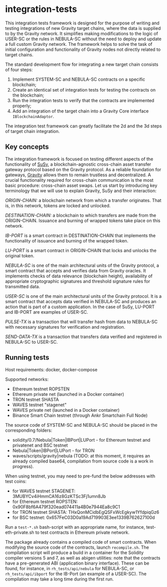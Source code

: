 # integration-tests

This integration tests framework is designed for the purpose of writing and testing integrations of new Gravity target chains, where the data is supplied to by the Gravity network. It simplifies making modifications to the logic of USER-SC or the rules in NEBULA-SC without the need to deploy and update a full custom Gravity network. The framework helps to solve the task of initial configuration and functionality of Gravity nodes not directly related to target chains.


The standard development flow for integrating a new target chain consists of four steps: 

1. Implement SYSTEM-SC and NEBULA-SC contracts on a specific blockchain;
2. Create an identical set of integration tests for testing the contracts on the blockchain;
3. Run the integration tests to verify that the contracts are implemented properly;
4. Add an integration of the target chain into a Gravity Core interface `IBlockchainAdaptor`. 

The integration test framework can greatly facilitate the 2d and the 3d steps of target chain integration.

## Key concepts
The integration framework is focused on testing different aspects of the functionality of [SuSy](https://arxiv.org/ftp/arxiv/papers/2008/2008.13515.pdf), a blockchain-agnostic cross-chain asset transfer gateway protocol based on the Gravity protocol. As a reliable foundation for gateways, [Gravity](https://gravity.tech) allows them to remain trustless and decentralized. A crucial functionality required for cross-chain communication is the most basic procedure: cross-chain asset swaps. Let us start by introducing key terminology that we will use to explain Gravity, SuSy and their interaction:

*ORIGIN-CHAIN:* a blockchain network from which a transfer originates. That is, in this network, tokens are locked and unlocked.

*DESTINATION-CHAIN:* a blockchain to which transfers are made from the ORIGIN-CHAIN. Issuance and burning of wrapped tokens take place on this network.

*IB-PORT* is a smart contract in DESTINATION-CHAIN ​​that implements the functionality of issuance and burning of the wrapped token.

*LU-PORT* is a smart contract in ORIGIN-CHAIN that locks and unlocks the original token.

*NEBULA-SC* is one of the main architectural units of the Gravity protocol, a smart contract that accepts and verifies data from Gravity oracles. It implements checks of data relevance (blockchain height), availability of appropriate cryptographic signatures and threshold signature rules for transmitted data.

*USER-SC* is one of the main architectural units of the Gravity protocol. It is a smart contract that accepts data verified in NEBULA-SC and produces an action that is part of a custom application. In the case of SuSy, LU-PORT and IB-PORT are examples of USER-SC.

*PULSE-TX* is a transaction that will transfer hash from data to NEBULA-SC with  necessary signatures for verification and registration.

*SEND-DATA-TX* is a transaction that transfers data verified and registered in NEBULA-SC to USER-SC.

## Running tests

Host requirements: docker, docker-compose

Supported networks:

- Ethereum testnet ROPSTEN
- Ethereum private net (launched in a Docker container)
- TRON testnet SHASTA
- WAVES testnet "stagenet"
- WAVES private net (launched in a Docker container)
- Binance Smart Chain testnet (through Ankr Smartchain Full Node)

The source code of SYSTEM-SC and NEBULA-SC should be placed in the corresponding folders:

- solidity/0.7/Nebula|Token|IBPort|LUPort - for Ethereum testnet and privatenet and BSC testnet
- Nebula|Token|IBPort|LUPort - for TRON
- waves/scripts/gravity|nebula (TODO: at this moment, it requires an already compiled base64, compilation from source code is a work in progress).

When using testnet, you may need to pre-fund the below addresses with test coins:

- for WAVES testnet STAGENET: 3MUBYCv4iHmmCA16z8GzKTSc3Fj1umn8Jb
- for Ethereum testnet ROPSTEN: 0x90F8bf6A479f320ead074411a4B0e7944Ea8c9C1
- for TRON testnet SHASTA: THxQonMCidbEgQSFxWcEgkyw1YfdpiqGz6
- for BSC testnet: 0x657FeC03D0a19Ad719903E3ee1339B762627100d

Run a `test-*.sh` bash-script with an appropriate name, for instance, test-eth-private.sh to test contracts in Ethereum private network.

The package already contains a compiled code of smart contracts. When modifying the source code of the contracts, launch `recompile.sh`.
The compilation script will produce a build in a container for the Solidity compiler versions 5 and 7, as well as abigen utilities: note that the contracts have a pre-generated ABI (application binary interface). These can be found, for instance, in `rh_tests/api/nebula` for NEBULA-SC, or `rh_tests/api/ibport` for the IB-Port (an example of a USER-SC). The compilation may take a long time during the first run.

